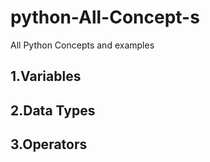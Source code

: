 # python-All-Concept-s
All Python  Concepts and examples
## 1.Variables
## 2.Data Types
## 3.Operators
